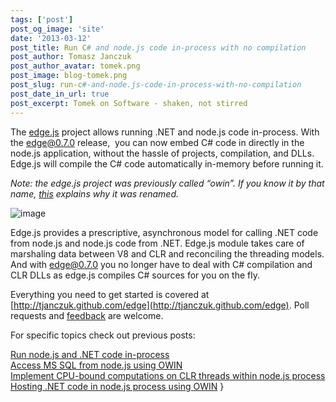 ```yaml
---
tags: ['post']
post_og_image: 'site'
date: '2013-03-12'  
post_title: Run C# and node.js code in-process with no compilation
post_author: Tomasz Janczuk
post_author_avatar: tomek.png
post_image: blog-tomek.png
post_slug: run-c#-and-node.js-code-in-process-with-no-compilation
post_date_in_url: true
post_excerpt: Tomek on Software - shaken, not stirred
---
```





The [edge.js](http://tjanczuk.github.com/edge) project allows running .NET and node.js code in-process. With the edge@0.7.0 release,  you can now embed C# code in directly in the node.js application, without the hassle of projects, compilation, and DLLs. Edge.js will compile the C# code automatically in-memory before running it.  

*Note: the edge.js project was previously called “owin”. If you know it by that name, [this](https://github.com/tjanczuk/owin) explains why it was renamed.*  

 ![image](http://lh5.ggpht.com/-_7HdUzmOMos/UUP-YrbL9QI/AAAAAAAADcA/vvJqCXJrOlI/image_thumb%25255B2%25255D.png?imgmax=800)   

Edge.js provides a prescriptive, asynchronous model for calling .NET code from node.js and node.js code from .NET. Edge.js module takes care of marshaling data between V8 and CLR and reconciling the threading models. And with edge@0.7.0 you no longer have to deal with C# compilation and CLR DLLs as edge.js compiles C# sources for you on the fly.   

Everything you need to get started is covered at [http://tjanczuk.github.com/edge](http://tjanczuk.github.com/edge). Poll requests and [feedback](https://github.com/tjanczuk/edge/issues) are welcome.  

For specific topics check out previous posts:  

[Run node.js and .NET code in-process](http://tomasz.janczuk.org/2013/03/run-nodejs-and-net-code-in-process.html)       
[Access MS SQL from node.js using OWIN](http://tomasz.janczuk.org/2013/02/access-ms-sql-from-nodejs-application.html)       
[Implement CPU-bound computations on CLR threads within node.js process](http://tomasz.janczuk.org/2013/02/cpu-bound-workers-for-nodejs.html)       
[Hosting .NET code in node.js process using OWIN](http://tomasz.janczuk.org/2013/02/hosting-net-code-in-nodejs-applications.html)  }
